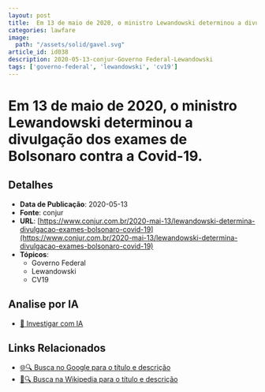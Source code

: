```yaml
---
layout: post
title:  Em 13 de maio de 2020, o ministro Lewandowski determinou a divulgação dos exames de Bolsonaro contra a Covid-19.
categories: lawfare
image: 
  path: "/assets/solid/gavel.svg"
article_id: id038
description: 2020-05-13-conjur-Governo Federal-Lewandowski
tags: ['governo-federal', 'lewandowski', 'cv19']
---
```


# Em 13 de maio de 2020, o ministro Lewandowski determinou a divulgação dos exames de Bolsonaro contra a Covid-19.

## Detalhes
- **Data de Publicação**: 2020-05-13
- **Fonte**: conjur
- **URL**: [https://www.conjur.com.br/2020-mai-13/lewandowski-determina-divulgacao-exames-bolsonaro-covid-19](https://www.conjur.com.br/2020-mai-13/lewandowski-determina-divulgacao-exames-bolsonaro-covid-19)
- **Tópicos**:
  - Governo Federal
  - Lewandowski
  - CV19

## Analise por IA
- [🤖 Investigar com IA](https://www.perplexity.ai/search?q=%22not%C3%ADcia%20artigo%20Brasil%22%20Em%2013%20de%20maio%20de%202020%2C%20o%20ministro%20Lewandowski%20determinou%20a%20divulga%C3%A7%C3%A3o%20dos%20exames%20de%20Bolsonaro%20contra%20a%20Covid-19.%20conjur%202020-05-13)

## Links Relacionados
- [🌐🔍 Busca no Google para o título e descrição](https://www.google.com/search?q=%22not%C3%ADcia%20artigo%20Brasil%22%20Em%2013%20de%20maio%20de%202020%2C%20o%20ministro%20Lewandowski%20determinou%20a%20divulga%C3%A7%C3%A3o%20dos%20exames%20de%20Bolsonaro%20contra%20a%20Covid-19.%20conjur%202020-05-13)
- [📖🔍 Busca na Wikipedia para o título e descrição](https://pt.wikipedia.org/w/index.php?search=%22not%C3%ADcia%20artigo%20Brasil%22%20Em%2013%20de%20maio%20de%202020%2C%20o%20ministro%20Lewandowski%20determinou%20a%20divulga%C3%A7%C3%A3o%20dos%20exames%20de%20Bolsonaro%20contra%20a%20Covid-19.%20conjur%202020-05-13)

